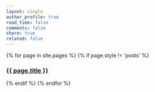 ```yaml
---
layout: single
author_profile: true
read_time: false
comments: false
share: true
related: false
---
```



<div class="entries-{{ entries_layout }}">
{% for page in site.pages %}
  {% if page.style != 'posts' %}  
    <h3><a href="{{ page.url }}">{{ page.title }}</a></h3>
  {% endif %}
{% endfor %}
</div>


